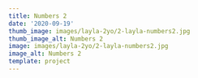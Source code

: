 ```yaml
--- 
title: Numbers 2
date: '2020-09-19'
thumb_image: images/layla-2yo/2-layla-numbers2.jpg
thumb_image_alt: Numbers 2
image: images/layla-2yo/2-layla-numbers2.jpg
image_alt: Numbers 2
template: project
---
```

